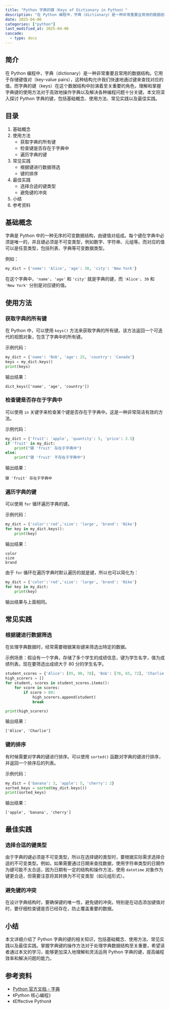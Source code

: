 ```yaml
---
title: "Python 字典的键（Keys of Dictionary in Python）"
description: "在 Python 编程中，字典（dictionary）是一种非常重要且常用的数据结构。它用于存储键值对（key-value pairs），这种结构允许我们快速地通过键来查找对应的值。而字典的键（keys）在这个数据结构中扮演着至关重要的角色，理解和掌握字典键的使用方法对于高效地操作字典以及解决各种编程问题十分关键。本文将深入探讨 Python 字典的键，包括基础概念、使用方法、常见实践以及最佳实践。"
date: 2025-04-06
categories: ["python"]
last_modified_at: 2025-04-06
cascade:
  - type: docs
---
```



## 简介
在 Python 编程中，字典（dictionary）是一种非常重要且常用的数据结构。它用于存储键值对（key-value pairs），这种结构允许我们快速地通过键来查找对应的值。而字典的键（keys）在这个数据结构中扮演着至关重要的角色，理解和掌握字典键的使用方法对于高效地操作字典以及解决各种编程问题十分关键。本文将深入探讨 Python 字典的键，包括基础概念、使用方法、常见实践以及最佳实践。

<!-- more -->
## 目录
1. 基础概念
2. 使用方法
    - 获取字典的所有键
    - 检查键是否存在于字典中
    - 遍历字典的键
3. 常见实践
    - 根据键进行数据筛选
    - 键的排序
4. 最佳实践
    - 选择合适的键类型
    - 避免键的冲突
5. 小结
6. 参考资料

## 基础概念
字典是 Python 中的一种无序的可变数据结构，由键值对组成。每个键在字典中必须是唯一的，并且键必须是不可变类型，例如数字、字符串、元组等。而对应的值可以是任意类型，包括列表、字典等可变数据类型。

例如：
```python
my_dict = {'name': 'Alice', 'age': 30, 'city': 'New York'}
```
在这个字典中，`'name'`、`'age'` 和 `'city'` 就是字典的键，而 `'Alice'`、`30` 和 `'New York'` 分别是对应键的值。

## 使用方法
### 获取字典的所有键
在 Python 中，可以使用 `keys()` 方法来获取字典的所有键。该方法返回一个可迭代的视图对象，包含了字典中的所有键。

示例代码：
```python
my_dict = {'name': 'Bob', 'age': 25, 'country': 'Canada'}
keys = my_dict.keys()
print(keys)
```
输出结果：
```
dict_keys(['name', 'age', 'country'])
```

### 检查键是否存在于字典中
可以使用 `in` 关键字来检查某个键是否存在于字典中。这是一种非常简洁有效的方法。

示例代码：
```python
my_dict = {'fruit': 'apple', 'quantity': 5, 'price': 2.5}
if 'fruit' in my_dict:
    print("键 'fruit' 存在于字典中")
else:
    print("键 'fruit' 不存在于字典中")
```
输出结果：
```
键 'fruit' 存在于字典中
```

### 遍历字典的键
可以使用 `for` 循环遍历字典的键。

示例代码：
```python
my_dict = {'color':'red','size': 'large', 'brand': 'Nike'}
for key in my_dict.keys():
    print(key)
```
输出结果：
```
color
size
brand
```
由于 `for` 循环在遍历字典时默认遍历的就是键，所以也可以简化为：
```python
my_dict = {'color':'red','size': 'large', 'brand': 'Nike'}
for key in my_dict:
    print(key)
```
输出结果与上面相同。

## 常见实践
### 根据键进行数据筛选
在处理字典数据时，经常需要根据某些键来筛选出特定的数据。

示例场景：假设有一个字典，存储了多个学生的成绩信息，键为学生名字，值为成绩列表。现在要筛选出成绩大于 80 分的学生名字。

```python
student_scores = {'Alice': [85, 90, 78], 'Bob': [70, 65, 72], 'Charlie': [92, 88, 95]}
high_scorers = []
for student, scores in student_scores.items():
    for score in scores:
        if score > 80:
            high_scorers.append(student)
            break

print(high_scorers)
```
输出结果：
```
['Alice', 'Charlie']
```

### 键的排序
有时候需要对字典的键进行排序。可以使用 `sorted()` 函数对字典的键进行排序，并返回一个排序后的列表。

示例代码：
```python
my_dict = {'banana': 3, 'apple': 5, 'cherry': 2}
sorted_keys = sorted(my_dict.keys())
print(sorted_keys)
```
输出结果：
```
['apple', 'banana', 'cherry']
```

## 最佳实践
### 选择合适的键类型
由于字典的键必须是不可变类型，所以在选择键的类型时，要根据实际需求选择合适的不可变类型。例如，如果需要通过日期来查找数据，使用字符串类型的日期作为键可能不太合适，因为日期有一定的结构和操作方法，使用 `datetime` 对象作为键更合适，但需要注意将其转换为不可变类型（如元组形式）。

### 避免键的冲突
在设计字典结构时，要确保键的唯一性，避免键的冲突。特别是在动态添加键值对时，要仔细检查键是否已经存在，防止覆盖重要的数据。

## 小结
本文详细介绍了 Python 字典的键的相关知识，包括基础概念、使用方法、常见实践以及最佳实践。掌握字典键的操作方法对于处理字典数据结构至关重要，希望读者通过本文的学习，能够更加深入地理解和灵活运用 Python 字典的键，提高编程效率和解决问题的能力。

## 参考资料
- [Python 官方文档 - 字典](https://docs.python.org/3/tutorial/datastructures.html#dictionaries)
- 《Python 核心编程》
- 《Effective Python》 
